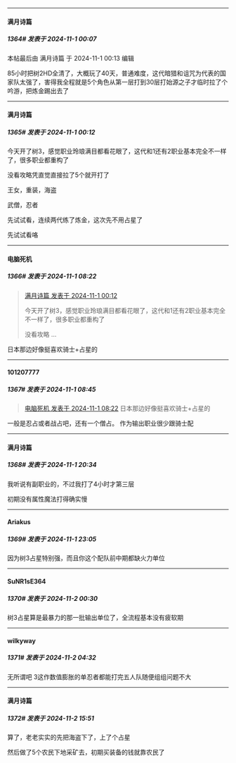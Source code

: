 ﻿
*****

####  满月诗篇  
##### 1364#       发表于 2024-11-1 00:07

 本帖最后由 满月诗篇 于 2024-11-1 00:13 编辑 

85小时把树2HD全清了，大概玩了40天，普通难度，这代暗猎和诅咒为代表的国家队太强了，害得我全程就是5个角色从第一层打到30层打始源之子才临时拉了个吟游，把炼金踢出去了

*****

####  满月诗篇  
##### 1365#       发表于 2024-11-1 00:12

今天开了树3，感觉职业玲琅满目都看花眼了，这代和1还有2职业基本完全不一样了，很多职业都重构了

没看攻略凭直觉直接拉了5个就开打了

王女，重装，海盗

武僧，忍者

先试试看，连续两代练了炼金，这次先不用占星了

先试试看咯


*****

####  电脑死机  
##### 1366#       发表于 2024-11-1 08:22

<blockquote><a href="httphttps://bbs.saraba1st.com/2b/forum.php?mod=redirect&amp;goto=findpost&amp;pid=66590828&amp;ptid=2118690" target="_blank">满月诗篇 发表于 2024-11-1 00:12</a>

今天开了树3，感觉职业玲琅满目都看花眼了，这代和1还有2职业基本完全不一样了，很多职业都重构了

没看攻略 ...</blockquote>
日本那边好像挺喜欢骑士+占星的


*****

####  101207777  
##### 1367#       发表于 2024-11-1 08:45

<blockquote><a href="httphttps://bbs.saraba1st.com/2b/forum.php?mod=redirect&amp;goto=findpost&amp;pid=66591596&amp;ptid=2118690" target="_blank">电脑死机 发表于 2024-11-1 08:22</a>
日本那边好像挺喜欢骑士+占星的</blockquote>
一般是忍占或者战占吧，还有一个僧占。
作为输出职业很少跟骑士配


*****

####  满月诗篇  
##### 1368#       发表于 2024-11-1 20:34

我听说有副职业的，不过我打了4小时才第三层

初期没有属性魔法打得确实慢


*****

####  Ariakus  
##### 1369#       发表于 2024-11-1 23:05

因为树3占星特别强，而且你这个配队前中期都缺火力单位


*****

####  SuNR1sE364  
##### 1370#       发表于 2024-11-2 00:30

树3占星算是最暴力的那一批输出单位了，全流程基本没有疲软期


*****

####  wilkyway  
##### 1371#       发表于 2024-11-2 04:32

无所谓吧 3这作数值膨胀的单忍者都能打完五人队随便组组问题不大


*****

####  满月诗篇  
##### 1372#       发表于 2024-11-2 15:51

算了，老老实实的先把海盗下了，上了个占星

然后做了5个农民下地采矿去，初期买装备的钱就靠农民了

